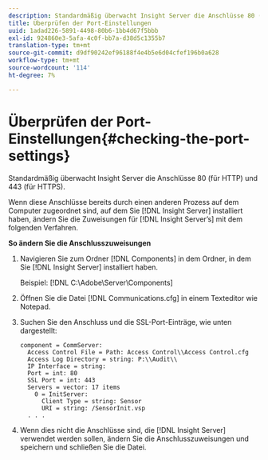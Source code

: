 ```yaml
---
description: Standardmäßig überwacht Insight Server die Anschlüsse 80 (für HTTP) und 443 (für HTTPS).
title: Überprüfen der Port-Einstellungen
uuid: 1adad226-5891-4498-80b6-1bb4d67f5bbb
exl-id: 924860e3-5afa-4c0f-bb7a-d38d5c1355b7
translation-type: tm+mt
source-git-commit: d9df90242ef96188f4e4b5e6d04cfef196b0a628
workflow-type: tm+mt
source-wordcount: '114'
ht-degree: 7%

---
```


# Überprüfen der Port-Einstellungen{#checking-the-port-settings}

Standardmäßig überwacht Insight Server die Anschlüsse 80 (für HTTP) und 443 (für HTTPS).

Wenn diese Anschlüsse bereits durch einen anderen Prozess auf dem Computer zugeordnet sind, auf dem Sie [!DNL Insight Server] installiert haben, ändern Sie die Zuweisungen für [!DNL Insight Server’s] mit dem folgenden Verfahren.

**So ändern Sie die Anschlusszuweisungen**

1. Navigieren Sie zum Ordner [!DNL Components] in dem Ordner, in dem Sie [!DNL Insight Server] installiert haben.

   Beispiel: [!DNL C:\Adobe\Server\Components]

1. Öffnen Sie die Datei [!DNL Communications.cfg] in einem Texteditor wie Notepad.
1. Suchen Sie den Anschluss und die SSL-Port-Einträge, wie unten dargestellt:

   ```
   component = CommServer: 
     Access Control File = Path: Access Control\\Access Control.cfg
     Access Log Directory = string: P:\\Audit\\
     IP Interface = string: 
     Port = int: 80
     SSL Port = int: 443
     Servers = vector: 17 items
       0 = InitServer: 
         Client Type = string: Sensor
         URI = string: /SensorInit.vsp
     . . .
   ```

1. Wenn dies nicht die Anschlüsse sind, die [!DNL Insight Server] verwendet werden sollen, ändern Sie die Anschlusszuweisungen und speichern und schließen Sie die Datei.
